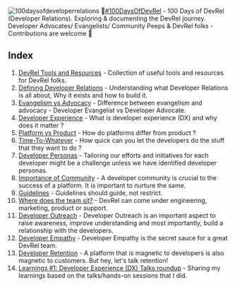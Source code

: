 ![100daysofdeveloperrelations](https://user-images.githubusercontent.com/19341550/63220474-038fd300-c1a6-11e9-93a0-e86d7fc518e5.jpg)
👋[#100DaysOfDevRel](https://twitter.com/search?q=%23100DaysOfDevRel&src=hashtag_click) - 
100 Days of DevRel (Developer Relations). Exploring &amp; documenting the DevRel journey. Developer Advocates/ Evangelists/ Community Peeps &amp; DevRel folks - Contributions are welcome 🎉

## Index

1. [DevRel Tools and Resources](00_devrel_resources_and_tools) - Collection of useful tools and resources for DevRel folks.
2. [Defining Developer Relations](01_defining_developer_relations) - Understanding what Developer Relations is all about, Why it exists and how to build it.
3. [Evangelism vs Advocacy](03_evangelism_vs_advocacy) - Difference between evangelism and advocacy - Developer Evangelist vs Developer Advocate.
4. [Developer Experience](04_dx_developer_experience) - What is developer experience (DX) and why does it matter ?
5. [Platform vs Product](02_platform_vs_product) - How do platforms differ from product ?
6. [Time-To-Whatever](05_time_to_whatever) - How quick can you let the developers do the stuff that they want to do ?
7. [Developer Personas](06_developer_personas) - Tailoring our efforts and initiatives for each developer might be a challenge unless we have identified developer personas.
8. [Importance of Community](07_importance_of_community) - A developer community is crucial to the success of a platform. It is important to nurture the same. 
9. [Guidelines](08_guidelines_are_important) - Guidelines should guide, not restrict.
10. [Where does the team sit?](09_devrel_placement) - DevRel can come under engineering, marketing, product or support. 
11. [Developer Outreach](10_developer_outreach) - Developer Outreach is an important aspect to raise awareness, improve understanding and most importantly, build a relationship with the developers.
12. [Developer Empathy](11_developer_empathy) - Developer Empathy is the secret sauce for a great DevRel team.
13. [Developer Retention](12_developer_retention) - A platform that is magnetic to developers is also magnetic to customers. But hey, let's talk retention!
14. [Learnings #1: Developer Experience (DX) Talks roundup](13_learnings_01_dx_talk_roundup) - Sharing my learnings based on the talks/hands-on sessions that I did.
